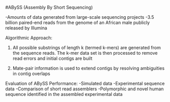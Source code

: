 #ABySS (Assembly By Short Sequencing)

-Amounts of data generated from large-scale sequencing projects
-3.5 billion paired-end reads from the genome of an African male publicly released by Illumina

Algorithmic Approach:
1. All possible substrings of length k (termed k-mers) are generated from the sequence reads.
The k-mer data set is then processed to remove read errors and initial contigs are built

2. Mate-pair information is used to extend contigs by resolving ambiguities in contig overlaps

Evaluation of ABySS Performance:
-Simulated data
-Experimental sequence data
-Comparison of short read assemblers
-Polymorphic and novel human sequence identified in the assembled experimental data




